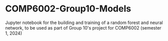 # COMP6002-Group10-Models
Jupyter notebook for the building and training of a random forest and neural network, to be used as part of Group 10's project for COMP6002 (semester 1, 2024)
